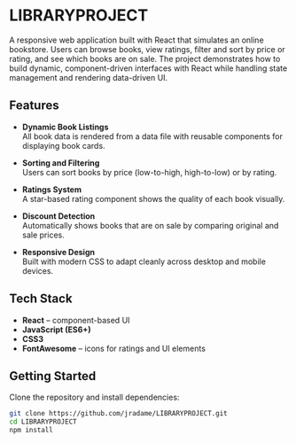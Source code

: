 # LIBRARYPROJECT

A responsive web application built with React that simulates an online bookstore. Users can browse books, view ratings, filter and sort by price or rating, and see which books are on sale. The project demonstrates how to build dynamic, component-driven interfaces with React while handling state management and rendering data-driven UI.

## Features

- **Dynamic Book Listings**  
  All book data is rendered from a data file with reusable components for displaying book cards.

- **Sorting and Filtering**  
  Users can sort books by price (low-to-high, high-to-low) or by rating.

- **Ratings System**  
  A star-based rating component shows the quality of each book visually.

- **Discount Detection**  
  Automatically shows books that are on sale by comparing original and sale prices.

- **Responsive Design**  
  Built with modern CSS to adapt cleanly across desktop and mobile devices.

## Tech Stack

- **React** – component-based UI
- **JavaScript (ES6+)**
- **CSS3**
- **FontAwesome** – icons for ratings and UI elements

## Getting Started

Clone the repository and install dependencies:

```bash
git clone https://github.com/jradame/LIBRARYPROJECT.git
cd LIBRARYPROJECT
npm install
